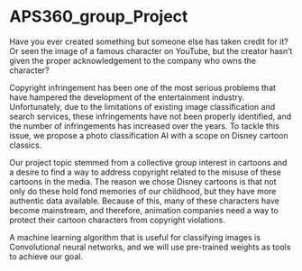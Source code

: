 # APS360_group_Project

Have you ever created something but someone else has taken credit for it? Or seen the image of a famous character on YouTube, but the creator hasn’t given the proper acknowledgement to the company who owns the character?

Copyright infringement has been one of the most serious problems that have hampered the development of the entertainment industry. Unfortunately, due to the limitations of existing image classification and search services, these infringements have not been properly identified, and the number of infringements has increased over the years. To tackle this issue, we propose a photo classification AI with a scope on Disney cartoon classics.

Our project topic stemmed from a collective group interest in cartoons and a desire to find a way to address copyright related to the misuse of these cartoons in the media. The reason we chose Disney cartoons is that not only do these hold fond memories of our childhood, but they have more authentic data available. Because of this, many of these characters have become mainstream, and therefore, animation companies need a way to protect their cartoon characters from copyright violations.

A machine learning algorithm that is useful for classifying images is Convolutional neural networks, and we will use pre-trained weights as tools to achieve our goal.
